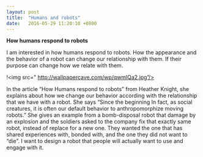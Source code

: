 ```yaml
---
layout: post
title:  "Humans and robots"
date:   2016-05-29 11:20:10 +0800
---
```


**How humans respond to robots**

I am interested in how humans respond to robots. How the appearance and the behavior of a robot can change our relationship with them. If their purpose can change how we relate with them. 

!<img src=" http://wallpapercave.com/wp/qwmlQa2.jpg”/>

In the article “How Humans respond to robots” from Heather Knight, she explains about how we change our behavior according with the relationship that we have with a robot. She says “Since the beginning In fact, as social creatures, it is often our default behavior to anthropomorphize moving robots.”
She gives an example from a bomb-disposal robot that damage by an explosion and the soldiers asked to the company fix that exactly same robot, instead of replace for a new one. They wanted the one that has shared experiences with, bonded with, and the one they did not want to “die”.
I want to design a robot that people will actually want to use and engage with it. 
